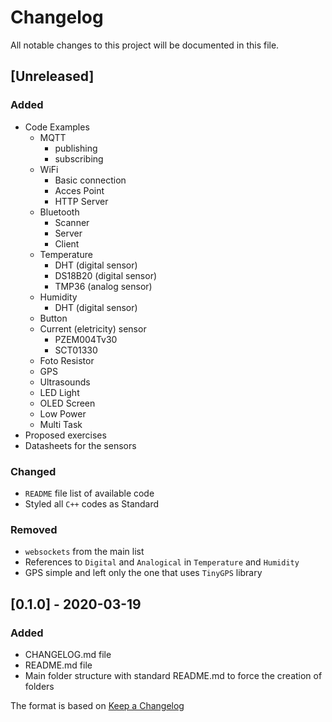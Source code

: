 # Changelog
All notable changes to this project will be documented in this file.

## [Unreleased]
### Added
- Code Examples
  - MQTT
    - publishing
    - subscribing
  - WiFi
    - Basic connection
    - Acces Point
    - HTTP Server
  - Bluetooth
    - Scanner
    - Server
    - Client
  - Temperature
    - DHT (digital sensor)
    - DS18B20 (digital sensor)
    - TMP36 (analog sensor)
  - Humidity
    - DHT (digital sensor)
  - Button
  - Current (eletricity) sensor
    - PZEM004Tv30
    - SCT01330
  - Foto Resistor
  - GPS
  - Ultrasounds
  - LED Light
  - OLED Screen
  - Low Power
  - Multi Task
- Proposed exercises
- Datasheets for the sensors

### Changed
- `README` file list of available code
- Styled all `C++` codes as Standard

### Removed 
- `websockets` from the main list
- References to `Digital` and `Analogical` in `Temperature` and `Humidity`
- GPS simple and left only the one that uses `TinyGPS` library

## [0.1.0] - 2020-03-19
### Added
- CHANGELOG.md file
- README.md file
- Main folder structure with standard README.md to force the creation of folders

The format is based on [Keep a Changelog](https://keepachangelog.com/en/1.0.0/)